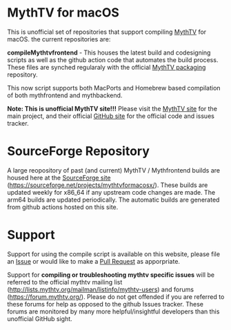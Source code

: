# MythTV for macOS
This is unofficial set of repositories that support compiling [MythTV](https://www.mythtv.org/) for macOS. the current repositories are:

**compileMythtvfrontend** - This houses the latest build and codesigning scripts as well as the github action code that automates the build process.  These files are synched regularaly with the official [MythTV packaging](https://github.com/MythTV/packaging) repository. 

This now script supports both MacPorts and Homebrew based compilation of both mythfrontend and mythbackend.

**Note: This is unofficial MythTV site!!!**  Please visit the [MythTV site](https://www.mythtv.org/) for the main project, and their official [GitHub site](https://github.com/MythTV) for the official code and issues tracker.

# SourceForge Repository
A large reopository of past (and current) MythTV / Mythfrontend builds are housed here at the [SourceForge site](https://sourceforge.net/projects/mythtvformacosx/) (https://sourceforge.net/projects/mythtvformacosx/).  These builds are updated weekly for x86_64 if any upstream code changes are made.  The arm64 builds are updated periodically.  The automatic builds are generated from github actions hosted on this site.

# Support
Support for using the compile script is available on this website, please file an [Issue](https://github.com/MythTVforMacOS/compileMythfrontend/issues) or would like to make a [Pull Request](https://github.com/MythTVforMacOS/compileMythfrontend/pulls) as apporpriate.

Support for **compiling or troubleshooting mythtv specific issues** will be referred to the official mythtv mailing list (http://lists.mythtv.org/mailman/listinfo/mythtv-users) and forums (https://forum.mythtv.org/). Please do not get offended if you are referred to these forums for help as opposed to the github Issues tracker. These forums are monitored by many more helpful/insightful developers than this unofficial GitHub sight.
